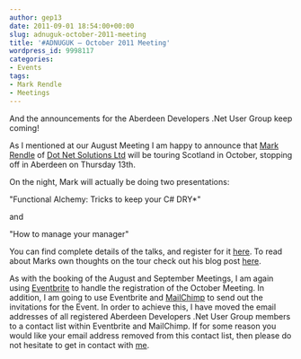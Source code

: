 ```yaml
---
author: gep13
date: 2011-09-01 18:54:00+00:00
slug: adnuguk-october-2011-meeting
title: '#ADNUGUK – October 2011 Meeting'
wordpress_id: 9998117
categories:
- Events
tags:
- Mark Rendle
- Meetings
---
```


And the announcements for the Aberdeen Developers .Net User Group keep coming!




As I mentioned at our August Meeting I am happy to announce that [Mark Rendle](http://twitter.com/markrendle) of [Dot Net Solutions Ltd](http://www.dotnetsolutions.co.uk/) will be touring Scotland in October, stopping off in Aberdeen on Thursday 13th.




On the night, Mark will actually be doing two presentations:




"Functional Alchemy: Tricks to keep your C# DRY*"




and




"How to manage your manager"




You can find complete details of the talks, and register for it [here](http://adnuguk-oct2011.eventbrite.com/). To read about Marks own thoughts on the tour check out his blog post [here](http://blog.markrendle.net/2011/08/30/on-tour/).




As with the booking of the August and September Meetings, I am again using [Eventbrite](http://www.eventbrite.com/) to handle the registration of the October Meeting. In addition, I am going to use Eventbrite and [MailChimp](http://www.mailchimp.com) to send out the invitations for the Event. In order to achieve this, I have moved the email addresses of all registered Aberdeen Developers .Net User Group members to a contact list within Eventbrite and MailChimp. If for some reason you would like your email address removed from this contact list, then please do not hesitate to get in contact with [me](http://www.gep13.co.uk/blog/?page_id=38).
